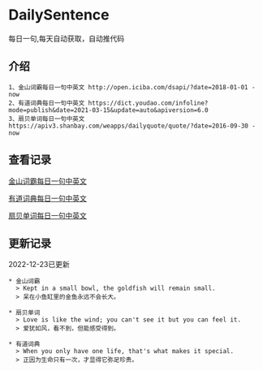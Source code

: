 # DailySentence

每日一句,每天自动获取，自动推代码

## 介绍

```
1、金山词霸每日一句中英文 http://open.iciba.com/dsapi/?date=2018-01-01 - now
2、有道词典每日一句中英文 https://dict.youdao.com/infoline?mode=publish&date=2021-03-15&update=auto&apiversion=6.0
3、扇贝单词每日一句中英文 https://apiv3.shanbay.com/weapps/dailyquote/quote/?date=2016-09-30 - now
```

## 查看记录

[金山词霸每日一句中英文](./data/iciba/)

[有道词典每日一句中英文](./data/youdao/)

[扇贝单词每日一句中英文](./data/shanbay/)

## 更新记录
2022-12-23已更新 
```
* 金山词霸
  > Kept in a small bowl, the goldfish will remain small.
  > 呆在小鱼缸里的金鱼永远不会长大。

* 扇贝单词
  > Love is like the wind; you can't see it but you can feel it.
  > 爱犹如风，看不到，但能感受得到。

* 有道词典
  > When you only have one life, that's what makes it special.
  > 正因为生命只有一次，才显得它弥足珍贵。

```
